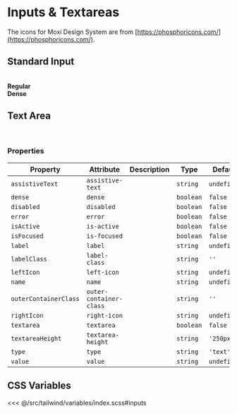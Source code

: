 # Inputs & Textareas

The icons for Moxi Design System are from [https://phosphoricons.com/](https://phosphoricons.com/).

## Standard Input

<br />
<section class="mds">
  <div class="grid grid-cols-1 lg:grid-cols-2 gap-40">
    <div>
      <strong>Regular</strong>
      <div class="my-20">
        <mx-input label="Placeholder"></mx-input>
      </div>
      <div class="my-20">
        <mx-input label="Placeholder & Left Icon" left-icon="ph-apple-logo"></mx-input>
      </div>
      <div class="my-20">
        <mx-input label="Placeholder & Right Icon" right-icon="ph-apple-logo"></mx-input>
      </div>
      <div class="my-20">
        <mx-input label="Placeholder & Assistive Text" assistive-text="Helpful text about input"></mx-input>
      </div>
      <div class="my-20">
        <mx-input label="Placeholder & Right Icon" value="Some Error" error></mx-input>
      </div>
      <div class="my-20">
        <mx-input label="Disabled" assistive-text="This input is disabled" disabled></mx-input>
      </div>
    </div>
    <div>
      <strong>Dense</strong>
      <div class="my-20">
        <mx-input label="Placeholder" dense></mx-input>
      </div>
      <div class="my-20">
        <mx-input label="Placeholder & Left Icon" left-icon="ph-apple-logo" dense></mx-input>
      </div>
      <div class="my-20">
        <mx-input label="Placeholder & Right Icon" right-icon="ph-apple-logo" dense></mx-input>
      </div>
      <div class="my-20">
        <mx-input label="Placeholder & Assistive Text" assistive-text="Helpful text about input" dense></mx-input>
      </div>
      <div class="my-20">
        <mx-input label="Placeholder & Right Icon" right-icon="ph-apple-logo" value="Some Error" error dense></mx-input>
      </div>
      <div class="my-20">
        <mx-input label="Disabled" assistive-text="This input is disabled" disabled dense></mx-input>
      </div>
    </div>
  </div>
</section>

## Text Area

<br />
<mx-input label="Placeholder" textarea=true></mx-input>

### Properties

| Property              | Attribute               | Description | Type      | Default     |
| --------------------- | ----------------------- | ----------- | --------- | ----------- |
| `assistiveText`       | `assistive-text`        |             | `string`  | `undefined` |
| `dense`               | `dense`                 |             | `boolean` | `false`     |
| `disabled`            | `disabled`              |             | `boolean` | `false`     |
| `error`               | `error`                 |             | `boolean` | `false`     |
| `isActive`            | `is-active`             |             | `boolean` | `false`     |
| `isFocused`           | `is-focused`            |             | `boolean` | `false`     |
| `label`               | `label`                 |             | `string`  | `undefined` |
| `labelClass`          | `label-class`           |             | `string`  | `''`        |
| `leftIcon`            | `left-icon`             |             | `string`  | `undefined` |
| `name`                | `name`                  |             | `string`  | `undefined` |
| `outerContainerClass` | `outer-container-class` |             | `string`  | `''`        |
| `rightIcon`           | `right-icon`            |             | `string`  | `undefined` |
| `textarea`            | `textarea`              |             | `boolean` | `false`     |
| `textareaHeight`      | `textarea-height`       |             | `string`  | `'250px'`   |
| `type`                | `type`                  |             | `string`  | `'text'`    |
| `value`               | `value`                 |             | `string`  | `undefined` |

## CSS Variables

<<< @/src/tailwind/variables/index.scss#inputs
